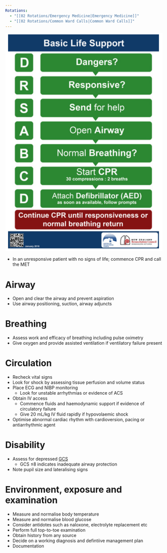 ```yaml
---
Rotations:
  - "[[02 Rotations/Emergency Medicine|Emergency Medicine]]"
  - "[[02 Rotations/Common Ward Calls|Common Ward Calls]]"
---
```

![](Attachments/Pasted%20image%2020241212215451.png)
- In an unresponsive patient with no signs of life; commence CPR and call the MET
# Airway
- Open and clear the airway and prevent aspiration
- Use airway positioning, suction, airway adjuncts
# Breathing
- Assess work and efficacy of breathing including pulse oximetry
- Give oxygen and provide assisted ventilation if ventilatory failure present
# Circulation
- Recheck vital signs
- Look for shock by assessing tissue perfusion and volume status
- Place ECG and NIBP monitoring
	- Look for unstable arrhythmias or evidence of ACS
- Obtain IV access
	- Commence fluids and haemodynamic support if evidence of circulatory failure
	- Give 20 mL/kg IV fluid rapidly if hypovolaemic shock
- Optimise abnormal cardiac rhythm with cardioversion, pacing or antiarrhythmic agent
# Disability
- Assess for depressed [GCS](00%20Reference/Clinical/Glasgow%20Coma%20Scale.md)
	- GCS ≤8 indicates inadequate airway protection
- Note pupil size and lateralising signs
# Environment, exposure and examination
- Measure and normalise body temperature
- Measure and normalise blood glucose
- Consider antidotes such as naloxone, electrolyte replacement etc
- Perform full top-to-toe examination
- Obtain history from any source
- Decide on a working diagnosis and defintiive management plan
- Documentation